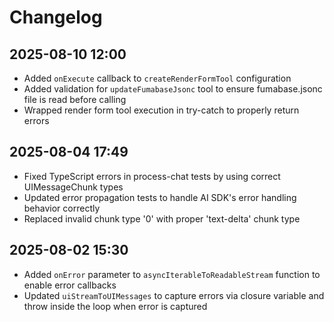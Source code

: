 # Changelog

## 2025-08-10 12:00

- Added `onExecute` callback to `createRenderFormTool` configuration
- Added validation for `updateFumabaseJsonc` tool to ensure fumabase.jsonc file is read before calling
- Wrapped render form tool execution in try-catch to properly return errors

## 2025-08-04 17:49

- Fixed TypeScript errors in process-chat tests by using correct UIMessageChunk types
- Updated error propagation tests to handle AI SDK's error handling behavior correctly
- Replaced invalid chunk type '0' with proper 'text-delta' chunk type

## 2025-08-02 15:30

- Added `onError` parameter to `asyncIterableToReadableStream` function to enable error callbacks
- Updated `uiStreamToUIMessages` to capture errors via closure variable and throw inside the loop when error is captured